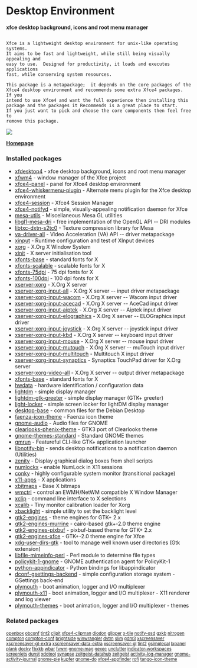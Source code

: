 # Desktop Environment

__xfce desktop background, icons and root menu manager__

```

Xfce is a lightweight desktop environment for unix-like operating systems.
It aims to be fast and lightweight, while still being visually appealing and
easy to use.  Designed for productivity, it loads and executes applications
fast, while conserving system resources.

This package is a metapackage;  it depends on the core packages of the
Xfce4 desktop environment and recommends some extra Xfce4 packages.  If you
intend to use Xfce4 and want the full experience then installing this
package and the packages it Recommends is a great place to start.
If you just want to pick and choose the core components then feel free to
remove this package.

```

![](https://screenshots.debian.net/thumbnail/xfce4/)


 **[Homepage](http://www.xfce.org/)**

### Installed packages

* [xfdesktop4](https://packages.debian.org/jessie/xfdesktop4) - xfce desktop background, icons and root menu manager
* [xfwm4](https://packages.debian.org/jessie/xfwm4) - window manager of the Xfce project
* [xfce4-panel](https://packages.debian.org/jessie/xfce4-panel) - panel for Xfce4 desktop environment
* [xfce4-whiskermenu-plugin](https://packages.debian.org/jessie/xfce4-whiskermenu-plugin) - Alternate menu plugin for the Xfce desktop environment
* [xfce4-session](https://packages.debian.org/jessie/xfce4-session) - Xfce4 Session Manager
* [xfce4-notifyd](https://packages.debian.org/jessie/xfce4-notifyd) - simple, visually-appealing notification daemon for Xfce
* [mesa-utils](https://packages.debian.org/jessie/mesa-utils) - Miscellaneous Mesa GL utilities
* [libgl1-mesa-dri](https://packages.debian.org/jessie/libgl1-mesa-dri) - free implementation of the OpenGL API -- DRI modules
* [libtxc-dxtn-s2tc0](https://packages.debian.org/jessie/libtxc-dxtn-s2tc0) - Texture compression library for Mesa
* [va-driver-all](https://packages.debian.org/jessie/va-driver-all) - Video Acceleration (VA) API -- driver metapackage
* [xinput](https://packages.debian.org/jessie/xinput) - Runtime configuration and test of XInput devices
* [xorg](https://packages.debian.org/jessie/xorg) - X.Org X Window System
* [xinit](https://packages.debian.org/jessie/xinit) - X server initialisation tool
* [xfonts-base](https://packages.debian.org/jessie/xfonts-base) - standard fonts for X
* [xfonts-scalable](https://packages.debian.org/jessie/xfonts-scalable) - scalable fonts for X
* [xfonts-75dpi](https://packages.debian.org/jessie/xfonts-75dpi) - 75 dpi fonts for X
* [xfonts-100dpi](https://packages.debian.org/jessie/xfonts-100dpi) - 100 dpi fonts for X
* [xserver-xorg](https://packages.debian.org/jessie/xserver-xorg) - X.Org X server
* [xserver-xorg-input-all](https://packages.debian.org/jessie/xserver-xorg-input-all) - X.Org X server -- input driver metapackage
* [xserver-xorg-input-wacom](https://packages.debian.org/jessie/xserver-xorg-input-wacom) - X.Org X server -- Wacom input driver
* [xserver-xorg-input-acecad](https://packages.debian.org/jessie/xserver-xorg-input-acecad) - X.Org X server -- AceCad input driver
* [xserver-xorg-input-aiptek](https://packages.debian.org/jessie/xserver-xorg-input-aiptek) - X.Org X server -- Aiptek input driver
* [xserver-xorg-input-elographics](https://packages.debian.org/jessie/xserver-xorg-input-elographics) - X.Org X server -- ELOGraphics input driver
* [xserver-xorg-input-joystick](https://packages.debian.org/jessie/xserver-xorg-input-joystick) - X.Org X server -- joystick input driver
* [xserver-xorg-input-kbd](https://packages.debian.org/jessie/xserver-xorg-input-kbd) - X.Org X server -- keyboard input driver
* [xserver-xorg-input-mouse](https://packages.debian.org/jessie/xserver-xorg-input-mouse) - X.Org X server -- mouse input driver
* [xserver-xorg-input-mutouch](https://packages.debian.org/jessie/xserver-xorg-input-mutouch) - X.Org X server -- muTouch input driver
* [xserver-xorg-input-multitouch](https://packages.debian.org/jessie/xserver-xorg-input-multitouch) - Multitouch X input driver
* [xserver-xorg-input-synaptics](https://packages.debian.org/jessie/xserver-xorg-input-synaptics) - Synaptics TouchPad driver for X.Org server
* [xserver-xorg-video-all](https://packages.debian.org/jessie/xserver-xorg-video-all) - X.Org X server -- output driver metapackage
* [xfonts-base](https://packages.debian.org/jessie/xfonts-base) - standard fonts for X
* [hwdata](https://packages.debian.org/jessie/hwdata) - hardware identification / configuration data
* [lightdm](https://packages.debian.org/jessie/lightdm) - simple display manager
* [lightdm-gtk-greeter](https://packages.debian.org/jessie/lightdm-gtk-greeter) - simple display manager (GTK+ greeter)
* [light-locker](https://packages.debian.org/jessie/light-locker) - simple screen locker for lightDM display manager
* [desktop-base](https://packages.debian.org/jessie/desktop-base) - common files for the Debian Desktop
* [faenza-icon-theme](https://packages.debian.org/jessie/faenza-icon-theme) - Faenza icon theme
* [gnome-audio](https://packages.debian.org/jessie/gnome-audio) - Audio files for GNOME
* [clearlooks-phenix-theme](https://packages.debian.org/jessie/clearlooks-phenix-theme) - GTK3 port of Clearlooks theme
* [gnome-themes-standard](https://packages.debian.org/jessie/gnome-themes-standard) - Standard GNOME themes
* [gmrun](https://packages.debian.org/jessie/gmrun) - Featureful CLI-like GTK+ application launcher
* [libnotify-bin](https://packages.debian.org/jessie/libnotify-bin) - sends desktop notifications to a notification daemon (Utilities)
* [zenity](https://packages.debian.org/jessie/zenity) - Display graphical dialog boxes from shell scripts
* [numlockx](https://packages.debian.org/jessie/numlockx) - enable NumLock in X11 sessions
* [conky](https://packages.debian.org/jessie/conky) - highly configurable system monitor (transitional package)
* [x11-apps](https://packages.debian.org/jessie/x11-apps) - X applications
* [xbitmaps](https://packages.debian.org/jessie/xbitmaps) - Base X bitmaps
* [wmctrl](https://packages.debian.org/jessie/wmctrl) - control an EWMH/NetWM compatible X Window Manager
* [xclip](https://packages.debian.org/jessie/xclip) - command line interface to X selections
* [xcalib](https://packages.debian.org/jessie/xcalib) - Tiny monitor calibration loader for Xorg
* [xbacklight](https://packages.debian.org/jessie/xbacklight) - simple utility to set the backlight level
* [gtk2-engines](https://packages.debian.org/jessie/gtk2-engines) - theme engines for GTK+ 2.x
* [gtk2-engines-murrine](https://packages.debian.org/jessie/gtk2-engines-murrine) - cairo-based gtk+-2.0 theme engine
* [gtk2-engines-pixbuf](https://packages.debian.org/jessie/gtk2-engines-pixbuf) - pixbuf-based theme for GTK+ 2.x
* [gtk2-engines-xfce](https://packages.debian.org/jessie/gtk2-engines-xfce) - GTK+-2.0 theme engine for Xfce
* [xdg-user-dirs-gtk](https://packages.debian.org/jessie/xdg-user-dirs-gtk) - tool to manage well known user directories (Gtk extension)
* [libfile-mimeinfo-perl](https://packages.debian.org/jessie/libfile-mimeinfo-perl) - Perl module to determine file types
* [policykit-1-gnome](https://packages.debian.org/jessie/policykit-1-gnome) - GNOME authentication agent for PolicyKit-1
* [python-appindicator](https://packages.debian.org/jessie/python-appindicator) - Python bindings for libappindicator
* [dconf-gsettings-backend](https://packages.debian.org/jessie/dconf-gsettings-backend) - simple configuration storage system - GSettings back-end
* [plymouth](https://packages.debian.org/jessie/plymouth) - boot animation, logger and I/O multiplexer
* [plymouth-x11](https://packages.debian.org/jessie/plymouth-x11) - boot animation, logger and I/O multiplexer - X11 renderer and log viewer
* [plymouth-themes](https://packages.debian.org/jessie/plymouth-themes) - boot animation, logger and I/O multiplexer - themes

### Related packages

<sub> [openbox](https://packages.debian.org/jessie/openbox) [obconf](https://packages.debian.org/jessie/obconf) [tint2](https://packages.debian.org/jessie/tint2) [clipit](https://packages.debian.org/jessie/clipit) [xfce4-clipman](https://packages.debian.org/jessie/xfce4-clipman) [diodon](https://packages.debian.org/jessie/diodon) [glipper](https://packages.debian.org/jessie/glipper) [x-tile](https://packages.debian.org/jessie/x-tile) [notify-osd](https://packages.debian.org/jessie/notify-osd) [gxkb](https://packages.debian.org/jessie/gxkb) [nitrogen](https://packages.debian.org/jessie/nitrogen) [compton](https://packages.debian.org/jessie/compton) [compton-conf](https://packages.debian.org/jessie/compton-conf) [brightside](https://packages.debian.org/jessie/brightside) [winwrangler](https://packages.debian.org/jessie/winwrangler) [dvtm](https://packages.debian.org/jessie/dvtm) [slim](https://packages.debian.org/jessie/slim) [gdm3](https://packages.debian.org/jessie/gdm3) [xscreensaver](https://packages.debian.org/jessie/xscreensaver) [xscreensaver-gl-extra](https://packages.debian.org/jessie/xscreensaver-gl-extra) [xscreensaver-data-extra](https://packages.debian.org/jessie/xscreensaver-data-extra) [xscreensaver-gl](https://packages.debian.org/jessie/xscreensaver-gl) [tint2](https://packages.debian.org/jessie/tint2) [gsimplecal](https://packages.debian.org/jessie/gsimplecal) [lxpanel](https://packages.debian.org/jessie/lxpanel) [plank](https://packages.debian.org/jessie/plank) [docky](https://packages.debian.org/jessie/docky) [fbxkb](https://packages.debian.org/jessie/fbxkb) [wbar](https://packages.debian.org/jessie/wbar) [fvwm](https://packages.debian.org/jessie/fvwm) [gnome-mag](https://packages.debian.org/jessie/gnome-mag) [gexec](https://packages.debian.org/jessie/gexec) [unclutter](https://packages.debian.org/jessie/unclutter) [indicator-workspaces](https://packages.debian.org/jessie/indicator-workspaces) [screenlets](https://packages.debian.org/jessie/screenlets) [dunst](https://packages.debian.org/jessie/dunst) [xdotool](https://packages.debian.org/jessie/xdotool) [synapse](https://packages.debian.org/jessie/synapse) [zeitgeist-datahub](https://packages.debian.org/jessie/zeitgeist-datahub) [zeitgeist](https://packages.debian.org/jessie/zeitgeist) [activity-log-manager](https://packages.debian.org/jessie/activity-log-manager) [gnome-activity-journal](https://packages.debian.org/jessie/gnome-activity-journal) [gnome-pie](https://packages.debian.org/jessie/gnome-pie) [kupfer](https://packages.debian.org/jessie/kupfer) [gnome-do](https://packages.debian.org/jessie/gnome-do) [xfce4-appfinder](https://packages.debian.org/jessie/xfce4-appfinder) [rofi](https://packages.debian.org/jessie/rofi) [tango-icon-theme](https://packages.debian.org/jessie/tango-icon-theme)  </sub>
